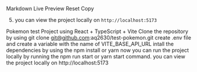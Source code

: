 Markdown Live Preview
Reset
Copy

5. you can view the project locally on `http://localhost:5173`


Pokemon test Project using
React + TypeScript + Vite
Clone the repository by using git clone git@github.com:aq2630/test-pokemon.git
create .env file and create a variable with the name of VITE_BASE_API_URL
intall the dependencies by using the npm install or yarn
now you can run the project locally by running the npm run start or yarn start command.
you can view the project locally on http://localhost:5173
